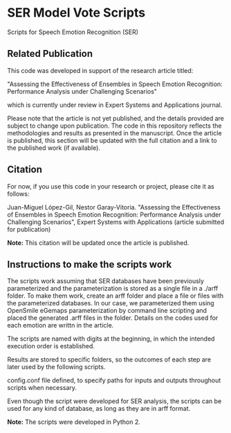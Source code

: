# SER Model Vote Scripts

Scripts for Speech Emotion Recognition (SER)

## Related Publication

This code was developed in support of the research article titled:

"Assessing the Effectiveness of Ensembles in Speech Emotion Recognition: Performance Analysis under Challenging Scenarios"

which is currently under review in Expert Systems and Applications journal.

Please note that the article is not yet published, and the details provided are subject to change upon publication. The code in this repository reflects the methodologies and results as presented in the manuscript. Once the article is published, this section will be updated with the full citation and a link to the published work (if available).

## Citation

For now, if you use this code in your research or project, please cite it as follows:

Juan-Miguel López-Gil, Nestor Garay-Vitoria. "Assessing the Effectiveness of Ensembles in Speech Emotion Recognition: Performance Analysis under Challenging Scenarios", Expert Systems with Applications (article submitted for publication)

**Note:** This citation will be updated once the article is published.


## Instructions to make the scripts work

The scripts work assuming that SER databases have been previously parameterized and the parameterization is stored as a single file in a ./arff folder.
To make them work, create an arff folder and place a file or files with the parameterized databases. In our case, we parameterized them using OpenSmile eGemaps parameterization by command line scripting and placed the generated .arff files in the folder. Details on the codes used for each emotion are writtn in the article.

The scripts are named with digits at the beginning, in which the intended execution order is established. 

Results are stored to specific folders, so the outcomes of each step are later used by the following scripts.

config.conf file defined, to specify paths for inputs and outputs throughout scripts when necessary.

Even though the script were developed for SER analysis, the scripts can be used for any kind of database, as long as they are in arff format.

**Note:** The scripts were developed in Python 2.
